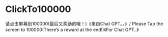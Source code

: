 # ClickTo100000
请点击屏幕到100000(最后又奖励的哦！)《来自Chat GPT。。》/ Please Tap the screen to 100000(There’s a reward at the end!)《For Chat GPT..》
